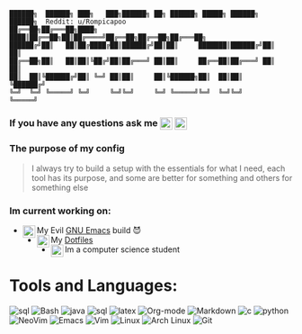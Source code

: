 ```
██████╗  ██████╗ ███╗   ███╗██████╗ ██╗ ██████╗ █████╗ ██████╗  ██████╗  Reddit: u/Rompicapoo
██╔══██╗██╔═══██╗████╗ ████║██╔══██╗██║██╔════╝██╔══██╗██╔══██╗██╔═══██╗ 
██████╔╝██║   ██║██╔████╔██║██████╔╝██║██║     ███████║██████╔╝██║   ██║
██╔══██╗██║   ██║██║╚██╔╝██║██╔═══╝ ██║██║     ██╔══██║██╔═══╝ ██║   ██║
██║  ██║╚██████╔╝██║ ╚═╝ ██║██║     ██║╚██████╗██║  ██║██║     ╚██████╔╝  
╚═╝  ╚═╝ ╚═════╝ ╚═╝     ╚═╝╚═╝     ╚═╝ ╚═════╝╚═╝  ╚═╝╚═╝      ╚═════╝
 ```
 ### If you have any questions ask me  [<img align="center" alt="Reddit" width="22px" src="https://cdn.icon-icons.com/icons2/673/PNG/512/reddit_icon-icons.com_60458.png" />][Reddit] [<img align="center" alt="Github" width="22px" src="https://cdn.icon-icons.com/icons2/2351/PNG/512/logo_github_icon_143196.png" />][Reddit]

[Reddit]:https://www.reddit.com/user/Rompicapoo
[Github]:https://github.com/Rompicapo

### The purpose of my config
> I always try to build a setup with the essentials for what I need, each tool has its purpose, and some are better for something and others for something else

### Im current working on:
- My Evil [GNU Emacs](https://github.com/Rompicapo/Dotfiles/blob/master/.emacs.d/init.el) build 😈 <img align="left" width="22px" src="https://cdn.icon-icons.com/icons2/1381/PNG/512/emacs_93840.png" />
- My [Dotfiles](https://github.com/Rompicapo/Dotfiles) <img align="left" width="22px" src="https://cdn.icon-icons.com/icons2/1508/PNG/512/distributorlogoarchlinux_103805.png" />
- Im a computer science student <img align="left" width="22px" src="https://cdn.icon-icons.com/icons2/567/PNG/512/bookshelf_icon-icons.com_54414.png" />

# Tools and Languages:
![sql](https://img.shields.io/badge/-Sql-05122A?style=flat&logo=mysql)
![Bash](https://img.shields.io/badge/-Bash-05122A?style=flat&logo=gnu-bash&logoColor=4EAA25)
![java](https://img.shields.io/badge/-Java-05122A?style=flat&logo=java)
![sql](https://img.shields.io/badge/-Sql-05122A?style=flat&logo=mysql)
![latex](https://img.shields.io/badge/-Latex-05122A?style=flat&logo=latex)
![Org-mode](https://img.shields.io/badge/-OrgMode-05122A?style=flat&logo=org)
![Markdown](https://img.shields.io/badge/-Markdown-05122A?style=flat&logo=markdown)
![c](https://img.shields.io/badge/-05122A?style=flat&logo=c)
![python](https://img.shields.io/badge/-Python-05122A?style=flat&logo=python)
![NeoVim](https://img.shields.io/badge/-NeoVim-05122A?style=flat&logo=neovim&logoColor=4b9e4b)
![Emacs](https://img.shields.io/badge/-Emacs-05122A?style=flat&logo=gnu-emacs)
![Vim](https://img.shields.io/badge/-Vim-05122A?style=flat&logo=vim&logoColor=4EAA25)
![Linux](https://img.shields.io/badge/-Linux-05122A?style=flat&logo=linux&logoColor=dfb914)
![Arch Linux](https://img.shields.io/badge/-Arch-05122A?style=flat&logo=archlinux&logoColor=3399cc)
![Git](https://img.shields.io/badge/-Git-05122A?style=flat&logo=git)


